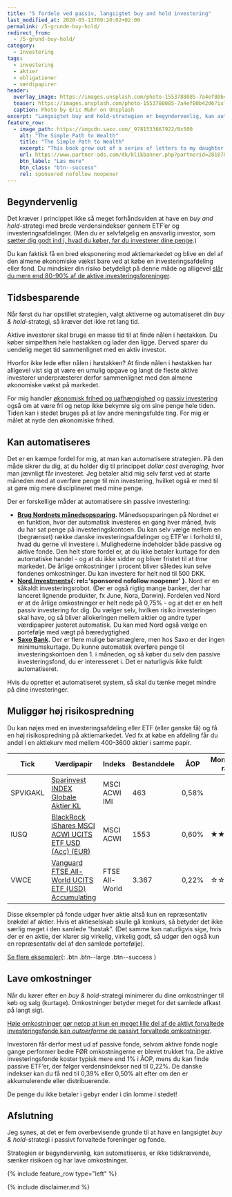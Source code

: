 ```yaml
---
title: "5 fordele ved passiv, langsigtet buy and hold investering"
last_modified_at: 2020-03-13T09:20:02+02:00
permalink: /5-grunde-buy-hold/
redirect_from:
  - /5-grund-buy-hold/
category:
  - Investering
tags:
  - investering
  - aktier
  - obligationer
  - værdipapirer
header:
  overlay_image: https://images.unsplash.com/photo-1553788085-7a4ef80b42d6?ixlib=rb-1.2.1&ixid=eyJhcHBfaWQiOjEyMDd9&auto=format&fit=crop&h=600&w=1200&q=10
  teaser: https://images.unsplash.com/photo-1553788085-7a4ef80b42d6?ixlib=rb-1.2.1&ixid=eyJhcHBfaWQiOjEyMDd9&auto=format&fit=crop&h=300&w=400&q=10
  caption: Photo by Eric Muhr on Unsplash
excerpt: "Langsigtet buy and hold-strategien er begyndervenlig, kan automatiseres, er ikke tidskrævende, sænker risikoen og har lave omkostninger."
feature_row:
  - image_path: https://imgcdn.saxo.com/_9781533667922/0x500
    alt: "The Simple Path to Wealth"
    title: "The Simple Path to Wealth"
    excerpt: "This book grew out of a series of letters to my daughter concerning various things-mostly about money and investing-she was not yet quite ready to hear. Since money is the single most powerful tool we have for navigating this complex world we've created, understanding it is critical."
    url: https://www.partner-ads.com/dk/klikbanner.php?partnerid=28187&bannerid=43264&htmlurl=https://www.saxo.com/dk/the-simple-path-to-wealth_j-l-collins_paperback_9781533667922
    btn_label: "Læs mere"
    btn_class: "btn--success"
    rel: sponsored nofollow noopener
---
```


## Begyndervenlig

Det kræver i princippet ikke så meget forhåndsviden at have en _buy and hold_-strategi med brede verdensindekser gennem ETF’er og investeringsafdelinger. (Men du er selvfølgelig en ansvarlig investor, som [sætter dig godt ind i, hvad du køber, før du investerer dine penge](/hvad-er-investeringsforeninger-og-etfer/).)

Du kan faktisk få en bred eksponering mod aktiemarkedet og blive en del af den almene økonomiske vækst bare ved at købe en investeringsafdeling eller fond. Du mindsker din risiko betydeligt på denne måde og alligevel [slår du mere end 80-90% af de aktive investeringsforeninger](/passiv-investering-slaar-aktiv/).

## Tidsbesparende

Når først du har opstillet strategien, valgt aktiverne og automatiseret din _buy & hold_-strategi, så kræver det ikke ret lang tid.

Aktive investorer skal bruge en masse tid til at finde nålen i høstakken. Du køber simpelthen hele høstakken og lader den ligge. Derved sparer du uendelig meget tid sammenlignet med en aktiv investor.

Hvorfor ikke lede efter nålen i høstakken? At finde nålen i høstakken har alligevel vist sig at være en umulig opgave og langt de fleste aktive investorer underpræsterer derfor sammenlignet med den almene økonomiske vækst på markedet.

For mig handler [økonomisk frihed og uafhængighed](/hvad-er-okonomisk-frihed/) og [passiv investering](/5-kendetegn-passiv-investor/) også om at være fri og netop ikke bekymre sig om sine penge hele tiden. Tiden kan i stedet bruges på at lav andre meningsfulde ting. For mig er målet at nyde den økonomiske frihed.

## Kan automatiseres

Det er en kæmpe fordel for mig, at man kan automatisere strategien. På den måde sikrer du dig, at du holder dig til princippet _dollar cost averaging_, hvor man jævnligt får investeret. Jeg betaler altid mig selv først ved at starte måneden med at overføre penge til min investering, hvilket også er med til at gøre mig mere disciplineret med mine penge. 

Der er forskellige måder at automatisere sin passive investering:

- **[Brug Nordnets månedsopsparing](/go/nordnet/).** Månedsopsparingen på Nordnet er en funktion, hvor der automatisk investeres en gang hver måned, hvis du har sat penge på investeringskontoen. Du kan selv vælge mellem en (begrænset) række danske investeringsafdelinger og ETF’er i forhold til, hvad du gerne vil investere i. Mulighederne indeholder både passive og aktive fonde. Den helt store fordel er, at du ikke betaler kurtage for den automatiske handel - og at du ikke sidder og bliver fristet til at _time_ markedet. De årlige omkostninger i procent bliver således kun selve fondenes omkostninger. Du kan investere for helt ned til 500 DKK.
- **[Nord.Investments](/go/nord/){: rel='sponsored nofollow noopener' }.** Nord er en såkaldt investeringsrobot. (Der er også rigtig mange banker, der har lanceret lignende produkter, fx June, Nora, Darwin). Fordelen ved Nord er at de årlige omkostninger er helt nede på 0,75% - og at det er en helt passiv investering for dig. Du vælger selv, hvilken risiko investeringen skal have, og så bliver allokeringen mellem aktier og andre typer værdipapirer justeret automatisk. Du kan med Nord også vælge en portefølje med vægt på bæredygtighed.
- **[Saxo Bank](/go/saxoinvestor/).** Der er flere mulige børsmæglere, men hos Saxo er der ingen minimumskurtage. Du kunne automatisk overføre penge til investeringskontoen den 1. i måneden, og så køber du selv den passive investeringsfond, du er interesseret i. Det er naturligvis ikke fuldt automatiseret.

Hvis du opretter et automatiseret system, så skal du tænke meget mindre på dine investeringer.

## Muliggør høj risikospredning

Du kan nøjes med en investeringsafdeling eller ETF (eller ganske få) og få en høj risikospredning på aktiemarkedet. Ved fx at købe en afdeling får du andel i en aktiekurv med mellem 400-3600 aktier i samme papir.

| Tick     | Værdipapir                                                                                                                      | Indeks            | Bestanddele | ÅOP   | Morningstar rating                       | Bæredygtighed                            | Månedsops. |
|----------|---------------------------------------------------------------------------------------------------------------------------------|-------------------|-------------|-------|------------------------------------------|------------------------------------------|------------|
| SPVIGAKL | [Sparinvest INDEX Globale Aktier KL](https://www.morningstar.dk/dk/funds/snapshot/snapshot.aspx?id=F00000XLK4)                  | MSCI ACWI IMI     | 463         | 0,58% |                                          | &#x26AB;&#x26AB;&#x26AA;&#x26AA;&#x26AA; |            |
| IUSQ     | [BlackRock iShares MSCI ACWI UCITS ETF USD (Acc) (EUR)](https://www.morningstar.dk/dk/etf/snapshot/snapshot.aspx?id=0P0000X4V9) | MSCI ACWI         | 1553        | 0,60% | &#x2605;&#x2605;&#x2605;&#x2605;&#x2606; | &#x26AB;&#x26AB;&#x26AA;&#x26AA;&#x26AA; |            |
| VWCE     | [Vanguard FTSE All-World UCITS ETF (USD) Accumulating](https://www.morningstar.dk/dk/etf/snapshot/snapshot.aspx?id=0P0001I3S0)  | FTSE All-World    | 3.367       | 0,22% | &#x2606;&#x2606;&#x2606;&#x2606;&#x2606; | &#x26AB;&#x26AB;&#x26AA;&#x26AA;&#x26AA; |            |

Disse eksempler på fonde udgør hver aktie altså kun en repræsentativ brøkdel af aktier. Hvis et aktieselskab skulle gå konkurs, så betyder det ikke særlig meget i den samlede “høstak”. (Det samme kan naturligvis sige, hvis der er en aktie, der klarer sig virkelig, virkelig godt, så udgør den også kun en repræsentativ del af den samlede portefølje).

[Se flere eksempler](/investering-vol9/){: .btn .btn--large .btn--success }

## Lave omkostninger

Når du kører efter en _buy & hold_-strategi minimerer du dine omkostninger til køb og salg (kurtage). Omkostninger betyder meget for det samlede afkast på langt sigt. 

[Høje omkostninger gør netop at kun en meget lille del af de aktivt forvaltede investeringsfonde kan _outperforme_ de passivt forvaltede omkostninger](/passiv-investering-slaar-aktiv/). 

Investoren får derfor mest ud af passive fonde, selvom aktive fonde nogle gange performer bedre FØR omkostningerne er blevet trukket fra. De aktive investeringsfonde koster typisk mere end 1% i ÅOP, mens du kan finde passive ETF’er, der følger verdensindekser ned til 0,22%. De danske indekser kan du få ned til 0,39% eller 0,50% alt efter om den er akkumulerende eller distribuerende.

De penge du ikke betaler i gebyr ender i din lomme i stedet!

## Afslutning

Jeg synes, at det er fem overbevisende grunde til at have en langsigtet _buy & hold_-strategi i passivt forvaltede foreninger og fonde.

Strategien er begyndervenlig, kan automatiseres, er ikke tidskrævende, sænker risikoen og har lave omkostninger.

{% include feature_row type="left" %}

{% include disclaimer.md %}
